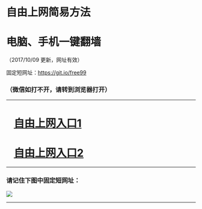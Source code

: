 ﻿# 自由上网简易方法

# 电脑、手机一键翻墙

（2017/10/09 更新，网址有效）

固定短网址：https://git.io/free99

### （微信如打不开，请转到浏览器打开）


***





# &nbsp;&nbsp; <a href="http://ft402319173.fwq-tz-1001.info/fwqtz01.html?t=10090019071 " target="_blank">自由上网入口1</a>
# &nbsp;&nbsp; <a href="http://ft32468176.fwq-tz-1002.info/fwqtz02.html?t=100900118438 " target="_blank">自由上网入口2</a>
***

### 请记住下图中固定短网址：

<img src="https://s3-us-west-2.amazonaws.com/fwq-1001/yjfq-20170905okok.png" /> 


***

